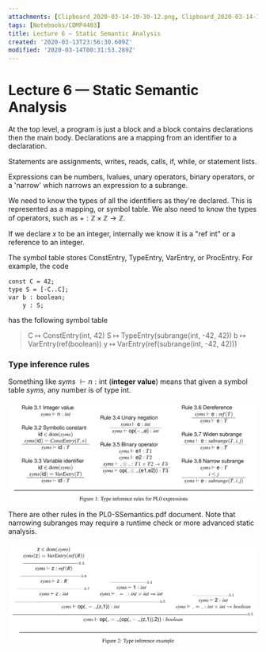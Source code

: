 ```yaml
---
attachments: [Clipboard_2020-03-14-10-30-12.png, Clipboard_2020-03-14-10-31-47.png]
tags: [Notebooks/COMP4403]
title: Lecture 6 — Static Semantic Analysis
created: '2020-03-13T23:56:30.609Z'
modified: '2020-03-14T00:31:53.289Z'
---
```


# Lecture 6 &mdash; Static Semantic Analysis

At the top level, a program is just a block and a block contains declarations then the main body. Declarations are a mapping from an identifier to a declaration.

Statements are assignments, writes, reads, calls, if, while, or statement lists.

Expressions can be numbers, lvalues, unary operators, binary operators, or a 'narrow' which narrows an expression to a subrange.

We need to know the types of all the identifiers as they're declared. This is represented as a mapping, or symbol table. We also need to know the types of operators, such as $+ : \mathbb Z \times\mathbb Z \to \mathbb Z$.

If we declare $x$ to be an integer, internally we know it is a "ref int" or a reference to an integer. 

The symbol table stores ConstEntry, TypeEntry, VarEntry, or ProcEntry. For example, the code
```
const C = 42;
type S = [-C..C];
var b : boolean;
    y : S;
```
has the following symbol table
> C &#8614; ConstEntry(int, 42)
> S &#8614; TypeEntry(subrange(int, -42, 42))
> b &#8614; VarEntry(ref(boolean))
> y &#8614; VarEntry(ref(subrange(int, -42, 42)))

### Type inference rules

Something like $\textit{syms} ~\vdash n : \text{int}$ (**integer value**) means that given a symbol table _syms_, any number is of type int.

![](assets/Clipboard_2020-03-14-10-31-47.png)

There are other rules in the PL0-SSemantics.pdf document. Note that narrowing subranges may require a runtime check or more advanced static analysis.

![](assets/Clipboard_2020-03-14-10-30-12.png)
